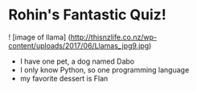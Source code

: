 # **Rohin's Fantastic Quiz!**

! [image of llama]
(http://thisnzlife.co.nz/wp-content/uploads/2017/06/Llamas_jpg9.jpg)

- I have one pet, a dog named Dabo
- I only know Python, so one programming language
- my favorite dessert is Flan
